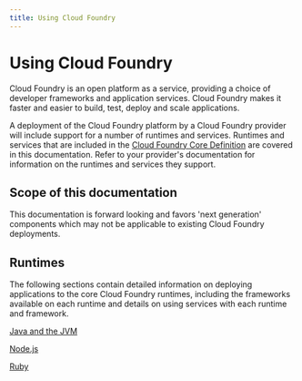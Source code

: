 ```yaml
---
title: Using Cloud Foundry
---
```


# Using Cloud Foundry 

Cloud Foundry is an open platform as a service, providing a choice of developer frameworks and application services. Cloud Foundry makes it faster and easier to build, test, deploy and scale applications. 

A deployment of the Cloud Foundry platform by a Cloud Foundry provider will include support for a number of runtimes and services. Runtimes and services that are included in the [Cloud Foundry Core Definition](http://core.cloudfoundry.org/definition) are covered in this documentation. Refer to your provider's documentation for information on the runtimes and services they support. 

## Scope of this documentation 

This documentation is forward looking and favors 'next generation' components which may not be applicable to existing Cloud Foundry deployments. 

## Runtimes

The following sections contain detailed information on deploying applications to the core Cloud Foundry runtimes, including the frameworks available on each runtime and details on using services with each runtime and framework.

[Java and the JVM](java/index.html)

[Node.js](node/index.html)

[Ruby](ruby/index.html)

